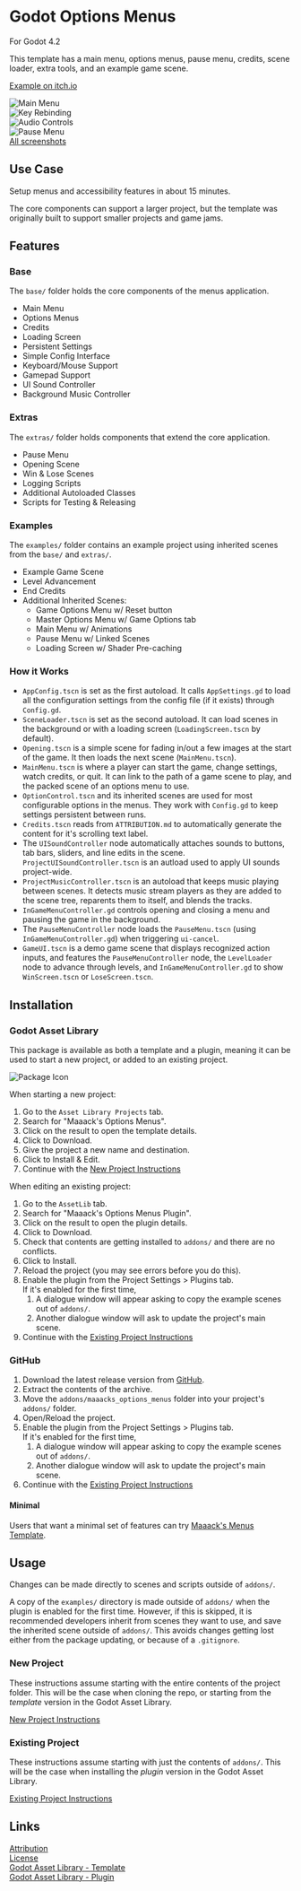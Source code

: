 # Godot Options Menus
For Godot 4.2

This template has a main menu, options menus, pause menu, credits, scene loader, extra tools, and an example game scene.

[Example on itch.io](https://maaack.itch.io/godot-game-template)

![Main Menu](/addons/maaacks_options_menus/media/Screenshot-3-1.png)  
![Key Rebinding](/addons/maaacks_options_menus/media/Screenshot-3-2.png)  
![Audio Controls](/addons/maaacks_options_menus/media/Screenshot-3-4.png)  
![Pause Menu](/addons/maaacks_options_menus/media/Screenshot-3-6.png)  
[All screenshots](/addons/maaacks_options_menus/docs/Screenshots.md)

## Use Case
Setup menus and accessibility features in about 15 minutes.

The core components can support a larger project, but the template was originally built to support smaller projects and game jams.

## Features

### Base

The `base/` folder holds the core components of the menus application.

-   Main Menu    
-   Options Menus
-   Credits
-   Loading Screen
-   Persistent Settings
-   Simple Config Interface
-   Keyboard/Mouse Support
-   Gamepad Support
-   UI Sound Controller
-   Background Music Controller

### Extras

The `extras/` folder holds components that extend the core application.

-   Pause Menu
-   Opening Scene
-   Win & Lose Scenes
-   Logging Scripts
-   Additional Autoloaded Classes
-   Scripts for Testing & Releasing
 
### Examples 

The `examples/` folder contains an example project using inherited scenes from the `base/` and `extras/`.

-   Example Game Scene
-   Level Advancement
-   End Credits
-   Additional Inherited Scenes:
    -   Game Options Menu w/ Reset button
    -   Master Options Menu w/ Game Options tab 
    -   Main Menu w/ Animations
    -   Pause Menu w/ Linked Scenes
    -   Loading Screen w/ Shader Pre-caching 

### How it Works
- `AppConfig.tscn` is set as the first autoload. It calls `AppSettings.gd` to load all the configuration settings from the config file (if it exists) through `Config.gd`.
- `SceneLoader.tscn` is set as the second autoload.  It can load scenes in the background or with a loading screen (`LoadingScreen.tscn` by default).   
- `Opening.tscn` is a simple scene for fading in/out a few images at the start of the game. It then loads the next scene (`MainMenu.tscn`).  
- `MainMenu.tscn` is where a player can start the game, change settings, watch credits, or quit. It can link to the path of a game scene to play, and the packed scene of an options menu to use.  
- `OptionControl.tscn` and its inherited scenes are used for most configurable options in the menus. They work with `Config.gd` to keep settings persistent between runs.
- `Credits.tscn` reads from `ATTRIBUTION.md` to automatically generate the content for it's scrolling text label.  
- The `UISoundController` node automatically attaches sounds to buttons, tab bars, sliders, and line edits in the scene. `ProjectUISoundController.tscn` is an autload used to apply UI sounds project-wide.
- `ProjectMusicController.tscn` is an autoload that keeps music playing between scenes. It detects music stream players as they are added to the scene tree, reparents them to itself, and blends the tracks.  
- `InGameMenuController.gd` controls opening and closing a menu and pausing the game in the background.
- The `PauseMenuController` node loads the `PauseMenu.tscn` (using `InGameMenuController.gd`) when triggering `ui-cancel`.
- `GameUI.tscn` is a demo game scene that displays recognized action inputs, and features the `PauseMenuController` node, the `LevelLoader` node to advance through levels, and `InGameMenuController.gd` to show `WinScreen.tscn` or `LoseScreen.tscn`.
  
## Installation

### Godot Asset Library
This package is available as both a template and a plugin, meaning it can be used to start a new project, or added to an existing project. 

![Package Icon](/addons/maaacks_options_menus/media/Game-Icon-black-transparent-256x256.png)  

When starting a new project:

1.  Go to the `Asset Library Projects` tab.
2.  Search for "Maaack's Options Menus".
3.  Click on the result to open the template details.
4.  Click to Download.
5.  Give the project a new name and destination.
6.  Click to Install & Edit.
7.  Continue with the [New Project Instructions](/addons/maaacks_options_menus/docs/NewProject.md)

When editing an existing project:

1.  Go to the `AssetLib` tab.
2.  Search for "Maaack's Options Menus Plugin".
3.  Click on the result to open the plugin details.
4.  Click to Download.
5.  Check that contents are getting installed to `addons/` and there are no conflicts.
6.  Click to Install.
7.  Reload the project (you may see errors before you do this).
8.  Enable the plugin from the Project Settings > Plugins tab.  
    If it's enabled for the first time,
    1.  A dialogue window will appear asking to copy the example scenes out of `addons/`.
    2.  Another dialogue window will ask to update the project's main scene.
9.  Continue with the [Existing Project Instructions](/addons/maaacks_options_menus/docs/ExistingProject.md)  


### GitHub


1.  Download the latest release version from [GitHub](https://github.com/Maaack/Godot-Game-Template/releases/latest).  
2.  Extract the contents of the archive.
3.  Move the `addons/maaacks_options_menus` folder into your project's `addons/` folder.  
4.  Open/Reload the project.  
5.  Enable the plugin from the Project Settings > Plugins tab.  
    If it's enabled for the first time,
    1.  A dialogue window will appear asking to copy the example scenes out of `addons/`.
    2.  Another dialogue window will ask to update the project's main scene.
6.  Continue with the [Existing Project Instructions](/addons/maaacks_options_menus/docs/ExistingProject.md) 

#### Minimal

Users that want a minimal set of features can try [Maaack's Menus Template](https://github.com/Maaack/Godot-Menus-Template).  

## Usage

Changes can be made directly to scenes and scripts outside of `addons/`. 

A copy of the `examples/` directory is made outside of `addons/` when the plugin is enabled for the first time. However, if this is skipped, it is recommended developers inherit from scenes they want to use, and save the inherited scene outside of `addons/`. This avoids changes getting lost either from the package updating, or because of a `.gitignore`.

### New Project
These instructions assume starting with the entire contents of the project folder. This will be the case when cloning the repo, or starting from the *template* version in the Godot Asset Library.
  

[New Project Instructions](/addons/maaacks_options_menus/docs/NewProject.md)

### Existing Project

These instructions assume starting with just the contents of `addons/`. This will be the case when installing the *plugin* version in the Godot Asset Library.

[Existing Project Instructions](/addons/maaacks_options_menus/docs/ExistingProject.md)  
   


## Links
[Attribution](/addons/maaacks_options_menus/ATTRIBUTION.md)  
[License](/addons/maaacks_options_menus/LICENSE.txt)  
[Godot Asset Library - Template](https://godotengine.org/asset-library/asset/2703)  
[Godot Asset Library - Plugin](https://godotengine.org/asset-library/asset/2709)  
